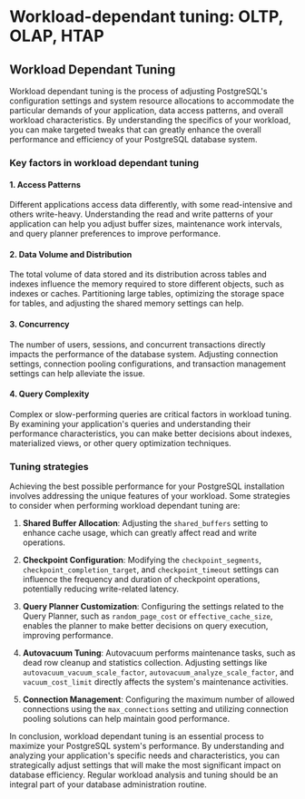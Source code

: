 # Workload-dependant tuning: OLTP, OLAP, HTAP

## Workload Dependant Tuning

Workload dependant tuning is the process of adjusting PostgreSQL's configuration settings and system resource allocations to accommodate the particular demands of your application, data access patterns, and overall workload characteristics. By understanding the specifics of your workload, you can make targeted tweaks that can greatly enhance the overall performance and efficiency of your PostgreSQL database system.

### Key factors in workload dependant tuning

#### 1. Access Patterns

Different applications access data differently, with some read-intensive and others write-heavy. Understanding the read and write patterns of your application can help you adjust buffer sizes, maintenance work intervals, and query planner preferences to improve performance.

#### 2. Data Volume and Distribution

The total volume of data stored and its distribution across tables and indexes influence the memory required to store different objects, such as indexes or caches. Partitioning large tables, optimizing the storage space for tables, and adjusting the shared memory settings can help.

#### 3. Concurrency

The number of users, sessions, and concurrent transactions directly impacts the performance of the database system. Adjusting connection settings, connection pooling configurations, and transaction management settings can help alleviate the issue.

#### 4. Query Complexity

Complex or slow-performing queries are critical factors in workload tuning. By examining your application's queries and understanding their performance characteristics, you can make better decisions about indexes, materialized views, or other query optimization techniques.

### Tuning strategies

Achieving the best possible performance for your PostgreSQL installation involves addressing the unique features of your workload. Some strategies to consider when performing workload dependant tuning are:

1. **Shared Buffer Allocation**: Adjusting the `shared_buffers` setting to enhance cache usage, which can greatly affect read and write operations.

2. **Checkpoint Configuration**: Modifying the `checkpoint_segments`, `checkpoint_completion_target`, and `checkpoint_timeout` settings can influence the frequency and duration of checkpoint operations, potentially reducing write-related latency.

3. **Query Planner Customization**: Configuring the settings related to the Query Planner, such as `random_page_cost` or `effective_cache_size`, enables the planner to make better decisions on query execution, improving performance.

4. **Autovacuum Tuning**: Autovacuum performs maintenance tasks, such as dead row cleanup and statistics collection. Adjusting settings like `autovacuum_vacuum_scale_factor`, `autovacuum_analyze_scale_factor`, and `vacuum_cost_limit` directly affects the system's maintenance activities.

5. **Connection Management**: Configuring the maximum number of allowed connections using the `max_connections` setting and utilizing connection pooling solutions can help maintain good performance.

In conclusion, workload dependant tuning is an essential process to maximize your PostgreSQL system's performance. By understanding and analyzing your application's specific needs and characteristics, you can strategically adjust settings that will make the most significant impact on database efficiency. Regular workload analysis and tuning should be an integral part of your database administration routine.